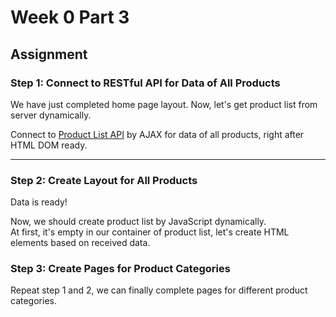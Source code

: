 # Week 0 Part 3

## Assignment

### Step 1: Connect to RESTful API for Data of All Products

We have just completed home page layout. Now, let's get product list from server dynamically.

Connect to [Product List API](https://github.com/AppWorks-School/API-Doc/blob/master/Stylish/README.md#product-list-api) by AJAX for data of all products, right after HTML DOM ready.  

---

### Step 2: Create Layout for All Products

Data is ready!  

Now, we should create product list by JavaScript dynamically.  
At first, it's empty in our container of product list, let's create HTML elements based on received data.

### Step 3: Create Pages for Product Categories

Repeat step 1 and 2, we can finally complete pages for different product categories.
